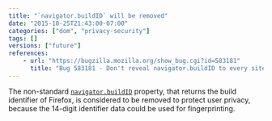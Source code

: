 ```yaml
---
title: "`navigator.buildID` will be removed"
date: "2015-10-25T21:43:00-07:00"
categories: ["dom", "privacy-security"]
tags: []
versions: ["future"]
references:
    - url: "https://bugzilla.mozilla.org/show_bug.cgi?id=583181"
      title: "Bug 583181 - Don't reveal navigator.buildID to every site on the web"
---
```

The non-standard [`navigator.buildID`](https://developer.mozilla.org/docs/Web/API/Navigator/buildID) property, that returns the build identifier of Firefox, is considered to be removed to protect user privacy, because the 14-digit identifier data could be used for fingerprinting.
